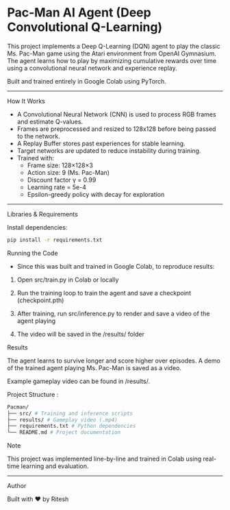 # Pac-Man AI Agent (Deep Convolutional Q-Learning)

This project implements a Deep Q-Learning (DQN) agent to play the classic Ms. Pac-Man game using the Atari environment from OpenAI Gymnasium.  
The agent learns how to play by maximizing cumulative rewards over time using a convolutional neural network and experience replay.

Built and trained entirely in Google Colab using PyTorch.

---

How It Works

- A Convolutional Neural Network (CNN) is used to process RGB frames and estimate Q-values.
- Frames are preprocessed and resized to 128x128 before being passed to the network.
- A Replay Buffer stores past experiences for stable learning.
- Target networks are updated to reduce instability during training.
- Trained with:
  - Frame size: 128×128×3
  - Action size: 9 (Ms. Pac-Man)
  - Discount factor γ = 0.99
  - Learning rate = 5e-4
  - Epsilon-greedy policy with decay for exploration

---

Libraries & Requirements

Install dependencies:

```bash
pip install -r requirements.txt
```

Running the Code

- Since this was built and trained in Google Colab, to reproduce results:

1. Open src/train.py in Colab or locally

2. Run the training loop to train the agent and save a checkpoint (checkpoint.pth)

3. After training, run src/inference.py to render and save a video of the agent playing

4. The video will be saved in the /results/ folder

Results

The agent learns to survive longer and score higher over episodes.
A demo of the trained agent playing Ms. Pac-Man is saved as a video.

Example gameplay video can be found in /results/.

Project Structure :

```bash
Pacman/
├── src/ # Training and inference scripts
├── results/ # Gameplay video (.mp4)
├── requirements.txt # Python dependencies
└── README.md # Project documentation
```

Note

This project was implemented line-by-line and trained in Colab using real-time learning and evaluation.

---

Author

Built with ❤️ by Ritesh
